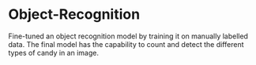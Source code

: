 # Object-Recognition
Fine-tuned an object recognition model by training it on manually labelled data. The final model has the capability to count and detect the different types of candy in an image.
